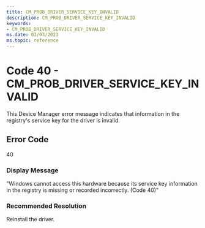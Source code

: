 ```yaml
---
title: CM_PROB_DRIVER_SERVICE_KEY_INVALID
description: CM_PROB_DRIVER_SERVICE_KEY_INVALID
keywords:
- CM_PROB_DRIVER_SERVICE_KEY_INVALID
ms.date: 03/03/2023
ms.topic: reference
---
```


# Code 40 - CM_PROB_DRIVER_SERVICE_KEY_INVALID

This Device Manager error message indicates that information in the registry's service key for the driver is invalid.

## Error Code

40

### Display Message

"Windows cannot access this hardware because its service key information in the registry is missing or recorded incorrectly. (Code 40)"

### Recommended Resolution

Reinstall the driver.
